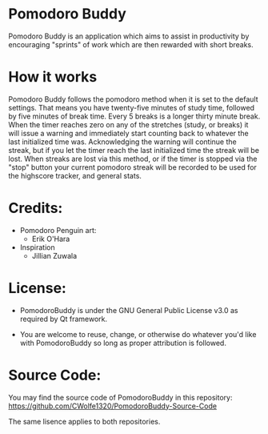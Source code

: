 # Pomodoro Buddy
Pomodoro Buddy is an application which aims to assist in productivity by encouraging "sprints" of work which are then rewarded with short breaks.


# How it works
Pomodoro Buddy follows the pomodoro method when it is set to the default settings. That means you have twenty-five minutes of study time, followed by five minutes of break time.
Every 5 breaks is a longer thirty minute break. When the timer reaches zero on any of the stretches (study, or breaks) it will issue a warning and immediately start counting back to whatever the
last initialized time was. Acknowledging the warning will continue the streak, but if you let the timer reach the last initialized time the streak will be lost. When streaks are
lost via this method, or if the timer is stopped via the "stop" button your current pomodoro streak will be recorded to be used for the highscore tracker, and general stats.


# Credits:
* Pomodoro Penguin art:
  * Erik O'Hara
* Inspiration
  * Jillian Zuwala
  
  
# License:

* PomodoroBuddy is under the GNU General Public License v3.0 as required by Qt framework.

* You are welcome to reuse, change, or otherwise do whatever you'd like with PomodoroBuddy so long as proper attribution is followed.

# Source Code:

You may find the source code of PomodoroBuddy in this repository: https://github.com/CWolfe1320/PomodoroBuddy-Source-Code

The same lisence applies to both repositories.
